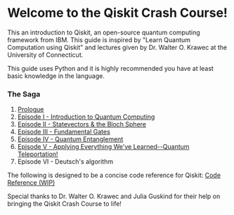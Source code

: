 # Welcome to the Qiskit Crash Course!

This an introduction to Qiskit, an open-source quantum computing framework from IBM. This guide is inspired by "Learn Quantum Computation using Qiskit" and lectures given by Dr. Walter O. Krawec at the University of Connecticut.

This guide uses Python and it is highly recommended you have at least basic knowledge in the language.

### The Saga

1. [Prologue](https://kevinfreyberg.github.io/Qiskit-Crash-Course/getting-started/)
2. [Episode I - Introduction to Quantum Computing](https://kevinfreyberg.github.io/Qiskit-Crash-Course/seminar-1/)
3. [Episode II - Statevectors & the Bloch Sphere](https://kevinfreyberg.github.io/Qiskit-Crash-Course/seminar-2/)
4. [Episode III - Fundamental Gates](https://kevinfreyberg.github.io/Qiskit-Crash-Course/seminar-3/)
5. [Episode IV - Quantum Entanglement](https://kevinfreyberg.github.io/Qiskit-Crash-Course/seminar-4/)
6. [Episode V - Applying Everything We've Learned--Quantum Teleportation!](https://kevinfreyberg.github.io/Qiskit-Crash-Course/seminar-5/)
7. Episode VI - Deutsch's algorithm

The following is designed to be a concise code reference for Qiskit:
[Code Reference (WIP)](https://kevinfreyberg.github.io/Qiskit-Crash-Course/cheat-sheet/)

Special thanks to Dr. Walter O. Krawec and Julia Guskind for their help on bringing the Qiskit Crash Course to life!





